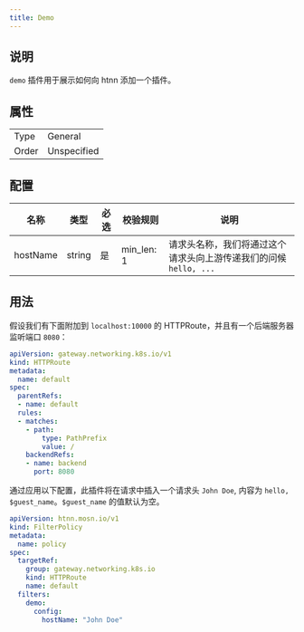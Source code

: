 ```yaml
---
title: Demo
---
```


## 说明

`demo` 插件用于展示如何向 htnn 添加一个插件。

## 属性

|       |             |
|-------|-------------|
| Type  | General     |
| Order | Unspecified |

## 配置

| 名称     | 类型   | 必选 | 校验规则   | 说明                                                                          |
|----------|--------|------|------------|--------------------------------------------------------------------------------|
| hostName | string | 是   | min_len: 1 | 请求头名称，我们将通过这个请求头向上游传递我们的问候 `hello, ...`                                |

## 用法

假设我们有下面附加到 `localhost:10000` 的 HTTPRoute，并且有一个后端服务器监听端口 `8080`：

```yaml
apiVersion: gateway.networking.k8s.io/v1
kind: HTTPRoute
metadata:
  name: default
spec:
  parentRefs:
  - name: default
  rules:
  - matches:
    - path:
        type: PathPrefix
        value: /
    backendRefs:
    - name: backend
      port: 8080
```

通过应用以下配置，此插件将在请求中插入一个请求头 `John Doe`, 内容为 `hello, $guest_name`。`$guest_name` 的值默认为空。

```yaml
apiVersion: htnn.mosn.io/v1
kind: FilterPolicy
metadata:
  name: policy
spec:
  targetRef:
    group: gateway.networking.k8s.io
    kind: HTTPRoute
    name: default
  filters:
    demo:
      config:
        hostName: "John Doe"
```
